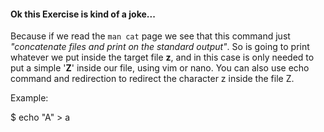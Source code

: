 #### Ok this Exercise is kind of a joke...

Because if we read the `man cat` page we see that this command just
*"concatenate files and print on the standard output"*. So is going to print
whatever we put inside the target file **z**, and in this case is only needed to
put a simple '**Z**' inside our file, using vim or nano.
You can also use echo command and redirection to redirect the character z inside the file Z.

Example:

$ echo "A" > a

